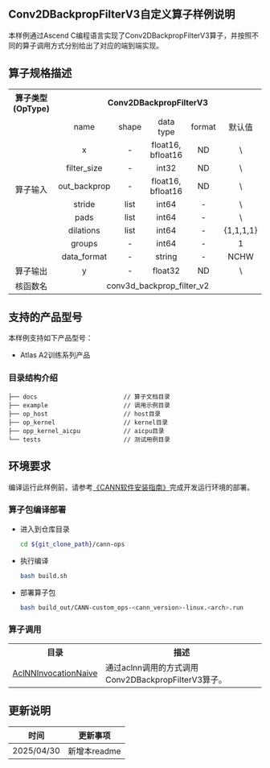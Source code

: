 ## Conv2DBackpropFilterV3自定义算子样例说明 
本样例通过Ascend C编程语言实现了Conv2DBackpropFilterV3算子，并按照不同的算子调用方式分别给出了对应的端到端实现。


## 算子规格描述
<table>
<tr><th align="center">算子类型(OpType)</th><th colspan="5" align="center">Conv2DBackpropFilterV3</th></tr>
<tr><td rowspan="9" align="center">算子输入</td><td align="center">name</td><td align="center">shape</td><td align="center">data type</td><td align="center">format</td><td align="center">默认值</td></tr>

<tr><td align="center">x</td><td align="center">-</td><td align="center">float16, bfloat16</td><td align="center">ND</td><td align="center">\</td></tr>

<tr><td align="center">filter_size</td><td align="center">-</td><td align="center">int32</td><td align="center">ND</td><td align="center">\</td></tr>

<tr><td align="center">out_backprop</td><td align="center">-</td><td align="center">float16, bfloat16</td><td align="center">ND</td><td align="center">\</td></tr>

<tr><td align="center">stride</td><td align="center">list</td><td align="center">int64</td><td align="center">-</td><td align="center">\</td></tr>

<tr><td align="center">pads</td><td align="center">list</td><td align="center">int64</td><td align="center">-</td><td align="center">\</td></tr>

<tr><td align="center">dilations</td><td align="center">list</td><td align="center">int64</td><td align="center">-</td><td align="center">{1,1,1,1}</td></tr>

<tr><td align="center">groups</td><td align="center">-</td><td align="center">int64</td><td align="center">-</td><td align="center">1</td></tr>

<tr><td align="center">data_format</td><td align="center">-</td><td align="center">string</td><td align="center">-</td><td align="center">NCHW</td></tr>


<tr><td rowspan="1" align="center">算子输出</td><td align="center">y</td><td align="center">-</td><td align="center">float32</td><td align="center">ND</td><td align="center">\</td></tr>

<tr><td rowspan="1" align="center">核函数名</td><td colspan="5" align="center">conv3d_backprop_filter_v2</td></td></tr>
</table>


## 支持的产品型号
本样例支持如下产品型号：
- Atlas A2训练系列产品

### 目录结构介绍
```
├── docs                        // 算子文档目录
├── example                     // 调用示例目录
├── op_host                     // host目录
├── op_kernel                   // kernel目录
├── opp_kernel_aicpu            // aicpu目录
└── tests                       // 测试用例目录
```

## 环境要求
编译运行此样例前，请参考[《CANN软件安装指南》](https://hiascend.com/document/redirect/CannCommunityInstSoftware)完成开发运行环境的部署。

### 算子包编译部署
  - 进入到仓库目录

    ```bash
    cd ${git_clone_path}/cann-ops
    ```

  - 执行编译

    ```bash
    bash build.sh
    ```

  - 部署算子包

    ```bash
    bash build_out/CANN-custom_ops-<cann_version>-linux.<arch>.run
    ```
    
### 算子调用
<table>
    <th>目录</th><th>描述</th>
    <tr>
        <td><a href="./examples/AclNNInvocationNaive"> AclNNInvocationNaive</td><td>通过aclnn调用的方式调用Conv2DBackpropFilterV3算子。</td>
    </tr>
</table>

## 更新说明
| 时间 | 更新事项 |
|----|------|
| 2025/04/30 | 新增本readme |